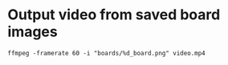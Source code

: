 
# Output video from saved board images
```
ffmpeg -framerate 60 -i "boards/%d_board.png" video.mp4
```